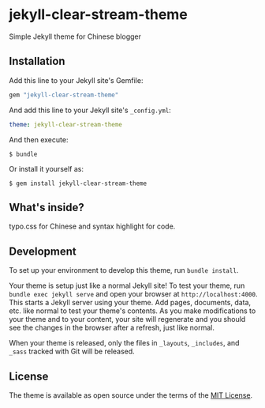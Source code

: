 # jekyll-clear-stream-theme

Simple Jekyll theme for Chinese blogger

## Installation

Add this line to your Jekyll site's Gemfile:

```ruby
gem "jekyll-clear-stream-theme"
```

And add this line to your Jekyll site's `_config.yml`:

```yaml
theme: jekyll-clear-stream-theme
```

And then execute:

    $ bundle

Or install it yourself as:

    $ gem install jekyll-clear-stream-theme

## What's inside?

typo.css for Chinese and syntax highlight for code.

## Development

To set up your environment to develop this theme, run `bundle install`.

Your theme is setup just like a normal Jekyll site! To test your theme, run `bundle exec jekyll serve` and open your browser at `http://localhost:4000`. This starts a Jekyll server using your theme. Add pages, documents, data, etc. like normal to test your theme's contents. As you make modifications to your theme and to your content, your site will regenerate and you should see the changes in the browser after a refresh, just like normal.

When your theme is released, only the files in `_layouts`, `_includes`, and `_sass` tracked with Git will be released.

## License

The theme is available as open source under the terms of the [MIT License](http://opensource.org/licenses/MIT).
